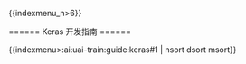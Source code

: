 {{indexmenu_n>6}}

====== Keras 开发指南 ======

{{indexmenu>:ai:uai-train:guide:keras#1 | nsort dsort msort}}